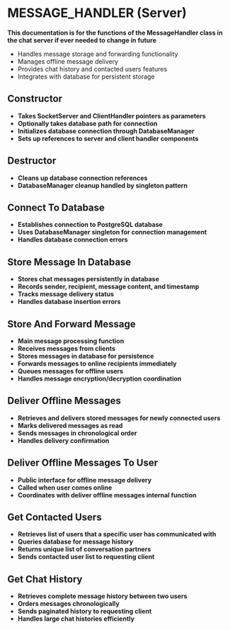 # MESSAGE_HANDLER (Server)

**This documentation is for the functions of the MessageHandler class in the chat server if ever needed to change in future**

- Handles message storage and forwarding functionality
- Manages offline message delivery
- Provides chat history and contacted users features
- Integrates with database for persistent storage

## Constructor
- **Takes SocketServer and ClientHandler pointers as parameters**
- **Optionally takes database path for connection**
- **Initializes database connection through DatabaseManager**
- **Sets up references to server and client handler components**

## Destructor
- **Cleans up database connection references**
- **DatabaseManager cleanup handled by singleton pattern**

## Connect To Database
- **Establishes connection to PostgreSQL database**
- **Uses DatabaseManager singleton for connection management**
- **Handles database connection errors**

## Store Message In Database
- **Stores chat messages persistently in database**
- **Records sender, recipient, message content, and timestamp**
- **Tracks message delivery status**
- **Handles database insertion errors**

## Store And Forward Message
- **Main message processing function**
- **Receives messages from clients**
- **Stores messages in database for persistence**
- **Forwards messages to online recipients immediately**
- **Queues messages for offline users**
- **Handles message encryption/decryption coordination**

## Deliver Offline Messages
- **Retrieves and delivers stored messages for newly connected users**
- **Marks delivered messages as read**
- **Sends messages in chronological order**
- **Handles delivery confirmation**

## Deliver Offline Messages To User
- **Public interface for offline message delivery**
- **Called when user comes online**
- **Coordinates with deliver offline messages internal function**

## Get Contacted Users
- **Retrieves list of users that a specific user has communicated with**
- **Queries database for message history**
- **Returns unique list of conversation partners**
- **Sends contacted user list to requesting client**

## Get Chat History
- **Retrieves complete message history between two users**
- **Orders messages chronologically**
- **Sends paginated history to requesting client**
- **Handles large chat histories efficiently**
